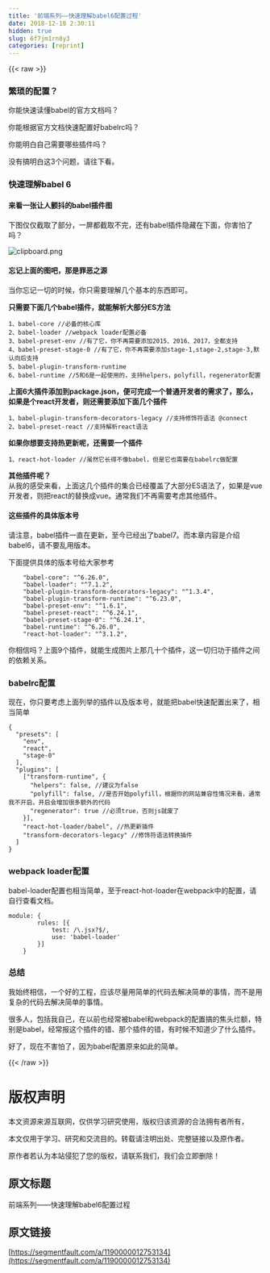 ```yaml
---
title: '前端系列——快速理解babel6配置过程' 
date: 2018-12-18 2:30:11
hidden: true
slug: 6f7jm1rn8y3
categories: [reprint]
---
```


{{< raw >}}

                    
<h3 id="articleHeader0">繁琐的配置？</h3>
<p>你能快速读懂babel的官方文档吗？</p>
<p>你能根据官方文档快速配置好babelrc吗？</p>
<p>你能明白自己需要哪些插件吗？</p>
<p>没有搞明白这3个问题，请往下看。</p>
<h3 id="articleHeader1">快速理解babel 6</h3>
<h4>来看一张让人颤抖的babel插件图</h4>
<p>下图仅仅截取了部分，一屏都截取不完，还有babel插件隐藏在下面，你害怕了吗？</p>
<p><span class="img-wrap"><img data-src="/img/bV1FKh?w=2248&amp;h=1342" src="https://static.alili.tech/img/bV1FKh?w=2248&amp;h=1342" alt="clipboard.png" title="clipboard.png" style="cursor: pointer; display: inline;"></span></p>
<h4>忘记上面的图吧，那是罪恶之源</h4>
<p>当你忘记一切的时候，你只需要理解几个基本的东西即可。</p>
<p><strong>只需要下面几个babel插件，就能解析大部分ES方法</strong></p>
<div class="widget-codetool" style="display:none;">
      <div class="widget-codetool--inner">
      <span class="selectCode code-tool" data-toggle="tooltip" data-placement="top" title="" data-original-title="全选"></span>
      <span type="button" class="copyCode code-tool" data-toggle="tooltip" data-placement="top" data-clipboard-text="1、babel-core //必备的核心库
2、babel-loader //webpack loader配置必备
3、babel-preset-env //有了它，你不再需要添加2015、2016、2017，全都支持
4、babel-preset-stage-0 //有了它，你不再需要添加stage-1,stage-2,stage-3,默认向后支持
5、babel-plugin-transform-runtime 
6、babel-runtime //5和6是一起使用的，支持helpers，polyfill，regenerator配置" title="" data-original-title="复制"></span>
      <span type="button" class="saveToNote code-tool" data-toggle="tooltip" data-placement="top" title="" data-original-title="放进笔记"></span>
      </div>
      </div><pre class="hljs lsl"><code><span class="hljs-number">1</span>、babel-core <span class="hljs-comment">//必备的核心库</span>
<span class="hljs-number">2</span>、babel-loader <span class="hljs-comment">//webpack loader配置必备</span>
<span class="hljs-number">3</span>、babel-preset-env <span class="hljs-comment">//有了它，你不再需要添加2015、2016、2017，全都支持</span>
<span class="hljs-number">4</span>、babel-preset-stage<span class="hljs-number">-0</span> <span class="hljs-comment">//有了它，你不再需要添加stage-1,stage-2,stage-3,默认向后支持</span>
<span class="hljs-number">5</span>、babel-plugin-transform-runtime 
<span class="hljs-number">6</span>、babel-runtime <span class="hljs-comment">//5和6是一起使用的，支持helpers，polyfill，regenerator配置</span></code></pre>
<p><strong>上面6大插件添加到package.json，便可完成一个普通开发者的需求了，那么，如果是个react开发者，则还需要添加下面几个插件</strong></p>
<div class="widget-codetool" style="display:none;">
      <div class="widget-codetool--inner">
      <span class="selectCode code-tool" data-toggle="tooltip" data-placement="top" title="" data-original-title="全选"></span>
      <span type="button" class="copyCode code-tool" data-toggle="tooltip" data-placement="top" data-clipboard-text="1、babel-plugin-transform-decorators-legacy //支持修饰符语法 @connect
2、babel-preset-react //支持解析react语法" title="" data-original-title="复制"></span>
      <span type="button" class="saveToNote code-tool" data-toggle="tooltip" data-placement="top" title="" data-original-title="放进笔记"></span>
      </div>
      </div><pre class="hljs lsl"><code><span class="hljs-number">1</span>、babel-plugin-transform-decorators-legacy <span class="hljs-comment">//支持修饰符语法 @connect</span>
<span class="hljs-number">2</span>、babel-preset-react <span class="hljs-comment">//支持解析react语法</span></code></pre>
<p><strong>如果你想要支持热更新呢，还需要一个插件</strong></p>
<div class="widget-codetool" style="display:none;">
      <div class="widget-codetool--inner">
      <span class="selectCode code-tool" data-toggle="tooltip" data-placement="top" title="" data-original-title="全选"></span>
      <span type="button" class="copyCode code-tool" data-toggle="tooltip" data-placement="top" data-clipboard-text="1、react-hot-loader //虽然它长得不像babel，但是它也需要在babelrc做配置" title="" data-original-title="复制"></span>
      <span type="button" class="saveToNote code-tool" data-toggle="tooltip" data-placement="top" title="" data-original-title="放进笔记"></span>
      </div>
      </div><pre class="hljs lsl"><code style="word-break: break-word; white-space: initial;"><span class="hljs-number">1</span>、react-hot-loader <span class="hljs-comment">//虽然它长得不像babel，但是它也需要在babelrc做配置</span></code></pre>
<p><strong>其他插件呢？</strong><br>从我的感受来看，上面这几个插件的集合已经覆盖了大部分ES语法了，如果是vue开发者，则把react的替换成vue。通常我们不再需要考虑其他插件。</p>
<h4>这些插件的具体版本号</h4>
<p>请注意，babel插件一直在更新，至今已经出了babel7。而本章内容是介绍babel6，请不要乱用版本。</p>
<p>下面提供具体的版本号给大家参考</p>
<div class="widget-codetool" style="display:none;">
      <div class="widget-codetool--inner">
      <span class="selectCode code-tool" data-toggle="tooltip" data-placement="top" title="" data-original-title="全选"></span>
      <span type="button" class="copyCode code-tool" data-toggle="tooltip" data-placement="top" data-clipboard-text="    &quot;babel-core&quot;: &quot;^6.26.0&quot;,
    &quot;babel-loader&quot;: &quot;^7.1.2&quot;,
    &quot;babel-plugin-transform-decorators-legacy&quot;: &quot;^1.3.4&quot;,
    &quot;babel-plugin-transform-runtime&quot;: &quot;^6.23.0&quot;,
    &quot;babel-preset-env&quot;: &quot;^1.6.1&quot;,
    &quot;babel-preset-react&quot;: &quot;^6.24.1&quot;,
    &quot;babel-preset-stage-0&quot;: &quot;^6.24.1&quot;,
    &quot;babel-runtime&quot;: &quot;^6.26.0&quot;,
    &quot;react-hot-loader&quot;: &quot;^3.1.2&quot;," title="" data-original-title="复制"></span>
      <span type="button" class="saveToNote code-tool" data-toggle="tooltip" data-placement="top" title="" data-original-title="放进笔记"></span>
      </div>
      </div><pre class="hljs 1c"><code>    <span class="hljs-string">"babel-core"</span>: <span class="hljs-string">"^6.26.0"</span>,
    <span class="hljs-string">"babel-loader"</span>: <span class="hljs-string">"^7.1.2"</span>,
    <span class="hljs-string">"babel-plugin-transform-decorators-legacy"</span>: <span class="hljs-string">"^1.3.4"</span>,
    <span class="hljs-string">"babel-plugin-transform-runtime"</span>: <span class="hljs-string">"^6.23.0"</span>,
    <span class="hljs-string">"babel-preset-env"</span>: <span class="hljs-string">"^1.6.1"</span>,
    <span class="hljs-string">"babel-preset-react"</span>: <span class="hljs-string">"^6.24.1"</span>,
    <span class="hljs-string">"babel-preset-stage-0"</span>: <span class="hljs-string">"^6.24.1"</span>,
    <span class="hljs-string">"babel-runtime"</span>: <span class="hljs-string">"^6.26.0"</span>,
    <span class="hljs-string">"react-hot-loader"</span>: <span class="hljs-string">"^3.1.2"</span>,</code></pre>
<p>你相信吗？上面9个插件，就能生成图片上那几十个插件，这一切归功于插件之间的依赖关系。</p>
<h3 id="articleHeader2">babelrc配置</h3>
<p>现在，你只要考虑上面列举的插件以及版本号，就能把babel快速配置出来了，相当简单</p>
<div class="widget-codetool" style="display:none;">
      <div class="widget-codetool--inner">
      <span class="selectCode code-tool" data-toggle="tooltip" data-placement="top" title="" data-original-title="全选"></span>
      <span type="button" class="copyCode code-tool" data-toggle="tooltip" data-placement="top" data-clipboard-text="{
  &quot;presets&quot;: [
    &quot;env&quot;,
    &quot;react&quot;,
    &quot;stage-0&quot;
  ],
  &quot;plugins&quot;: [
    [&quot;transform-runtime&quot;, {
      &quot;helpers&quot;: false, //建议为false
      &quot;polyfill&quot;: false, //是否开始polyfill，根据你的网站兼容性情况来看，通常我不开启，开启会增加很多额外的代码
      &quot;regenerator&quot;: true //必须true，否则js就废了
    }],
    &quot;react-hot-loader/babel&quot;, //热更新插件
    &quot;transform-decorators-legacy&quot; //修饰符语法转换插件
  ]
}" title="" data-original-title="复制"></span>
      <span type="button" class="saveToNote code-tool" data-toggle="tooltip" data-placement="top" title="" data-original-title="放进笔记"></span>
      </div>
      </div><pre class="json hljs"><code class="json">{
  <span class="hljs-attr">"presets"</span>: [
    <span class="hljs-string">"env"</span>,
    <span class="hljs-string">"react"</span>,
    <span class="hljs-string">"stage-0"</span>
  ],
  <span class="hljs-attr">"plugins"</span>: [
    [<span class="hljs-string">"transform-runtime"</span>, {
      <span class="hljs-attr">"helpers"</span>: <span class="hljs-literal">false</span>, //建议为false
      <span class="hljs-attr">"polyfill"</span>: <span class="hljs-literal">false</span>, //是否开始polyfill，根据你的网站兼容性情况来看，通常我不开启，开启会增加很多额外的代码
      <span class="hljs-attr">"regenerator"</span>: <span class="hljs-literal">true</span> //必须<span class="hljs-literal">true</span>，否则js就废了
    }],
    <span class="hljs-string">"react-hot-loader/babel"</span>, //热更新插件
    <span class="hljs-string">"transform-decorators-legacy"</span> //修饰符语法转换插件
  ]
}</code></pre>
<h3 id="articleHeader3">webpack loader配置</h3>
<p>babel-loader配置也相当简单，至于react-hot-loader在webpack中的配置，请自行查看文档。</p>
<div class="widget-codetool" style="display:none;">
      <div class="widget-codetool--inner">
      <span class="selectCode code-tool" data-toggle="tooltip" data-placement="top" title="" data-original-title="全选"></span>
      <span type="button" class="copyCode code-tool" data-toggle="tooltip" data-placement="top" data-clipboard-text="module: {
        rules: [{
            test: /\.jsx?$/,
            use: 'babel-loader'
        }]
    }" title="" data-original-title="复制"></span>
      <span type="button" class="saveToNote code-tool" data-toggle="tooltip" data-placement="top" title="" data-original-title="放进笔记"></span>
      </div>
      </div><pre class="hljs css"><code><span class="hljs-selector-tag">module</span>: {
        <span class="hljs-attribute">rules</span>: [{
            test: /\.jsx?$/,
            use: <span class="hljs-string">'babel-loader'</span>
        }]
    }</code></pre>
<h3 id="articleHeader4">总结</h3>
<p>我始终相信，一个好的工程，应该尽量用简单的代码去解决简单的事情，而不是用复杂的代码去解决简单的事情。</p>
<p>很多人，包括我自己，在以前也经常被babel和webpack的配置搞的焦头烂额，特别是babel，经常报这个插件的错、那个插件的错，有时候不知道少了什么插件。</p>
<p>好了，现在不害怕了，因为babel配置原来如此的简单。</p>

                
{{< /raw >}}

# 版权声明
本文资源来源互联网，仅供学习研究使用，版权归该资源的合法拥有者所有，

本文仅用于学习、研究和交流目的。转载请注明出处、完整链接以及原作者。

原作者若认为本站侵犯了您的版权，请联系我们，我们会立即删除！

## 原文标题
前端系列——快速理解babel6配置过程

## 原文链接
[https://segmentfault.com/a/1190000012753134](https://segmentfault.com/a/1190000012753134)

